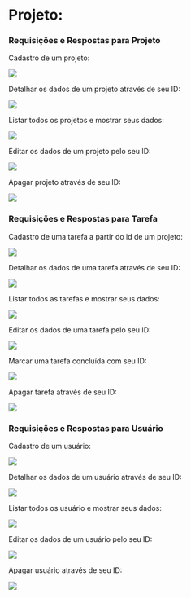<head>
		<meta charset="utf-8">
		<link rel="stylesheet" href="style.css">
		
</head>


<h1>Projeto:</h1>

<h3>Requisições e Respostas para Projeto</h3>

<div>
	<p>Cadastro de um projeto: </p>
	<img src= "Images/PostProjeto.png">	
</div>

<p>Detalhar os dados de um projeto através de seu ID: </p>
<img src= "Images/GetDetalharProjeto.png">

<p>Listar todos os projetos e mostrar seus dados: </p>
<img src= "Images/GetListarProjeto.png">

<p>Editar os dados de um projeto pelo seu ID: </p>
<img src= "Images/PutProjeto.png">

<p>Apagar projeto através de seu ID: </p>
<img src= "Images/DeleteProjeto.png">

<h3>Requisições e Respostas para Tarefa</h3>
<div>
	<p>Cadastro de uma tarefa a partir do id de um projeto: </p>
	<img src= "Images/PostTarefa.png">

</div>
<p>Detalhar os dados de uma tarefa através de seu ID: </p>
	<img src= "Images/GetDetalharTarefa.png">

<p>Listar todos as tarefas e mostrar seus dados: </p>
<img src= "Images/GetListarTarefas.png">

<p>Editar os dados de uma tarefa pelo seu ID: </p>
<img src= "Images/PutTarefa.png">	

<p>Marcar uma tarefa concluída com seu ID: </p>
<img src= "Images/PutConcluirTarefa.png">

<p>Apagar tarefa através de seu ID: </p>
<img src= "Images/DeleteTarefa.png">

<h3>Requisições e Respostas para Usuário</h3>
<div>
	<p>Cadastro de um usuário: </p>
	<img src= "Images/PostUser.png">

</div>
<p>Detalhar os dados de um usuário através de seu ID: </p>
	<img src= "Images/GetDetalharUser.png">

<p>Listar todos os usuário e mostrar seus dados: </p>
<img src= "Images/GetListarUser.png">

<p>Editar os dados de um usuário pelo seu ID: </p>
<img src= "Images/PutUser.png">	

<p>Apagar usuário através de seu ID: </p>
<img src= "Images/DeleteUser.png">

